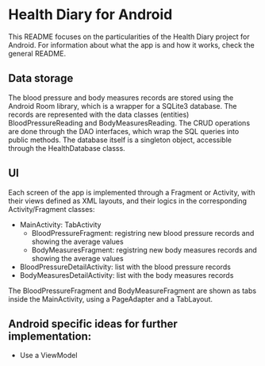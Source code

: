 #  Health Diary for Android

This README focuses on the particularities of the Health Diary project for Android. For information about what the app is and how it works, check the general README.

## Data storage

The blood pressure and body measures records are stored using the Android Room library, which is a wrapper for a SQLite3 database. 
The records are represented with the data classes (entities) BloodPressureReading and BodyMeasuresReading.
The CRUD operations are done through the DAO interfaces, which wrap the SQL queries into public methods.
The database itself is a singleton object, accessible through the HealthDatabase classs.

## UI

Each screen of the app is implemented through a Fragment or Activity, with their views defined as XML layouts, and their logics in the corresponding Activity/Fragment classes: 
- MainActivity: TabActivity
    - BloodPressureFragment: registring new blood pressure records and showing the average values
    - BodyMeasuresFragment: registring new body measures records and showing the average values
- BloodPressureDetailActivity: list with the blood pressure records
- BodyMeasuresDetailActivity: list with the body measures records

The BloodPressureFragment and BodyMeasureFragment are shown as tabs inside the MainActivity, using a PageAdapter and a TabLayout.

## Android specific ideas for further implementation:
- Use a ViewModel
